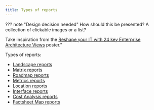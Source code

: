 ```yaml
---
title: Types of reports
---
```


??? note "Design decision needed"
    How should this be presented? A collection of clickable images or a list?

Take inspiration from the [Reshape your IT with 24 key Enterprise Architecture Views](https://www.leanix.net/en/download/reshape-your-it-with-24-key-enterprise-architecture-viewpoints) poster."

Types of reports:

- [Landscape reports](landscape-reports/index.md) 
- [Matrix reports](matrix-reports/index.md) 
- [Roadmap reports](roadmap-reports/index.md) 
- [Metrics reports](metrics-reports/index.md)
- [Location reports](location-reports/index.md)
- [Interface reports](interface-reports/index.md)
- [Cost Analysis reports](cost-analysis-reports/index.md) 
- [Factsheet Map reports](factsheet-map-reports/index.md) 
